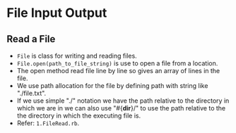 # File Input Output
 ## Read a File
  - `File` is class for writing and reading files.
  - `File.open(path_to_file_string)` is use to open a file from a location.
  - The open method read file line by line so gives an array of lines in the file.
  - We use path allocation for the file by defining path with string like "./file.txt".
  - If we use simple "./" notation we have the path relative to the directory in which we are in we can also use "#{__dir__}/" to use the path relative to the the directory in which the executing file is.
  - Refer: `1.FileRead.rb`.

 